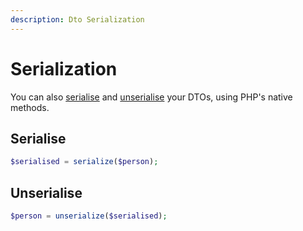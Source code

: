 ```yaml
---
description: Dto Serialization
---
```


# Serialization

You can also [serialise](https://www.php.net/manual/en/function.serialize) and [unserialise](https://www.php.net/manual/en/function.unserialize.php) your DTOs, using PHP's native methods.

## Serialise

```php
$serialised = serialize($person);
```

## Unserialise

```php
$person = unserialize($serialised);
```
